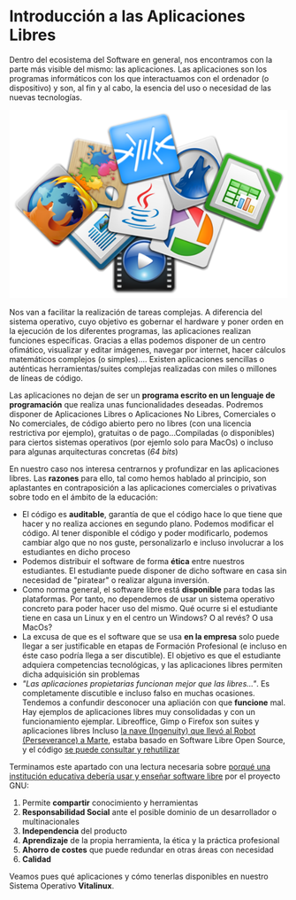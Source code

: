 # Introducción a las Aplicaciones Libres

Dentro del ecosistema del Software en general, nos encontramos con la parte más visible del mismo: las aplicaciones. Las aplicaciones son los programas informáticos con los que interactuamos con el ordenador (o dispositivo) y son, al fin y al cabo, la esencia del uso o necesidad de las nuevas tecnologías.

![ecosistema de aplicaciones](../img/parte5/aplicaciones_ecosistema.png "Ecosistema de Aplicaciones")

Nos van a facilitar la realización de tareas complejas. A diferencia del sistema operativo, cuyo objetivo es gobernar el hardware y poner orden en la ejecución de los diferentes programas, las aplicaciones realizan funciones específicas. Gracias a ellas podemos disponer de un centro ofimático, visualizar y editar imágenes, navegar por internet, hacer cálculos matemáticos complejos (o simples).... Existen aplicaciones sencillas o auténticas herramientas/suites complejas realizadas con miles o millones de líneas de código.

Las aplicaciones no dejan de ser un **programa escrito en un lenguaje de programación** que realiza unas funcionalidades deseadas. Podremos disponer de Aplicaciones Libres o Aplicaciones No Libres, Comerciales o No comerciales, de código abierto pero no libres (con una licencia restrictiva por ejemplo), gratuitas o de pago...Compiladas (o disponibles) para ciertos sistemas operativos (por ejemlo solo para MacOs) o incluso para algunas arquitecturas concretas (*64 bits*)

En nuestro caso nos interesa centrarnos y profundizar en las aplicaciones libres. Las **razones** para ello, tal como hemos hablado al principio, son aplastantes en contraposición a las aplicaciones comerciales o privativas sobre todo en el ámbito de la educación:

* El código es **auditable**, garantía de que el código hace lo que tiene que hacer y no realiza acciones en segundo plano.
   Podemos modificar el código. Al tener disponible el código y poder modificarlo, podemos cambiar algo que no nos guste, personalizarlo e incluso involucrar a los estudiantes en dicho proceso
* Podemos distribuir el software de forma **ética** entre nuestros estudiantes. El estudiante puede disponer de dicho software en casa sin necesidad de "piratear" o realizar alguna inversión.
* Como norma general, el software libre está **disponible** para todas las plataformas. Por tanto, no dependemos de usar un sistema operativo concreto para poder hacer uso del mismo. Qué ocurre si el estudiante tiene en casa un Linux y en el centro un Windows? O al revés? O usa MacOs?
* La excusa de que es el software que se usa **en la empresa** solo puede llegar a ser justificable en etapas de Formación Profesional (e incluso en éste caso podría llega a ser discutible). El objetivo es que el estudiante adquiera competencias tecnológicas, y las aplicaciones libres permiten dicha adquisición sin problemas
* *"Las aplicaciones propietarias funcionan mejor que las libres..."*. Es completamente discutible e incluso falso en muchas ocasiones. Tendemos a confundir desconocer una apliación con que **funcione** mal. Hay ejemplos de aplicaciones libres muy consolidadas y con un funcionamiento ejemplar.
   Libreoffice, Gimp o Firefox son suites y aplicaciones libres
   Incluso [la nave (Ingenuity) que llevó al Robot (Perseverance) a Marte](https://www.genbeta.com/linux/2021-ano-linux-marte-gracias-a-ser-sistema-operativo-helicoptero-que-acompana-al-rover-perseverance), estaba basado en Software Libre Open Source, y el código [se puede consultar y rehutilizar](https://github.com/nasa/fprime)

Terminamos este apartado con una lectura necesaria sobre [porqué una institución educativa debería usar y enseñar software libre](https://www.gnu.org/education/edu-why.html "GNU Page") por el proyecto GNU:

1. Permite **compartir** conocimiento y herramientas
2. **Responsabilidad Social** ante el posible dominio de un desarrollador o multinacionales
3. **Independencia** del producto
4. **Aprendizaje** de la propia herramienta, la ética y la práctica profesional
5. **Ahorro de costes** que puede redundar en otras áreas con necesidad
6. **Calidad**

Veamos pues qué aplicaciones y cómo tenerlas disponibles en nuestro Sistema Operativo **Vitalinux**.
